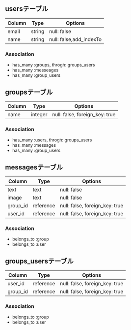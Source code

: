## usersテーブル
|Column|Type|Options|
|------|----|-------|
|email|string|null: false|
|name|string|null: false,add_indexTo|
### Association
- has_many :groups, throgh: groups_users
- has_many :messeages
- has_many :group_users

## groupsテーブル
|Column|Type|Options|
|------|----|-------|
|name|integer|null: false, foreign_key: true| 
### Association
- has_many :users, throgh: groups_users
- has_many :messages
- has_many :group_users

## messagesテーブル
|Column|Type|Options|
|------|----|-------|
|text|text|null: false|
|image|text|null: false|
|group_id|reference|null: false, foreign_key: true|
|user_id|reference|null: false, foreign_key: true|
### Association
- belongs_to :group
- belongs_to :user

## groups_usersテーブル
|Column|Type|Options|
|------|----|-------|
|user_id|reference|null: false, foreign_key: true|
|group_id|reference|null: false, foreign_key: true|
### Association
- belongs_to :group
- belongs_to :user